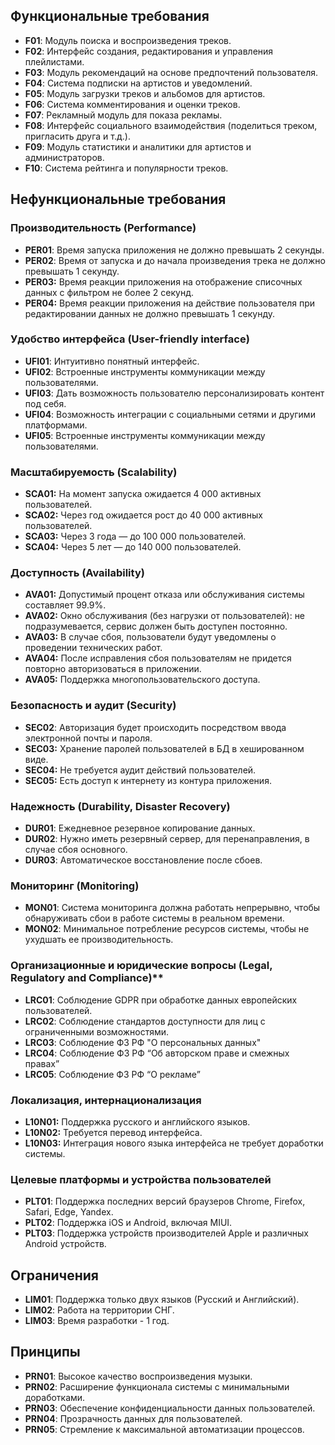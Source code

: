 ## Функциональные требования

- **F01**: Модуль поиска и воспроизведения треков.
- **F02**: Интерфейс создания, редактирования и управления плейлистами.
- **F03**: Модуль рекомендаций на основе предпочтений пользователя.
- **F04**: Система подписки на артистов и уведомлений.
- **F05**: Модуль загрузки треков и альбомов для артистов.
- **F06**: Система комментирования и оценки треков.
- **F07**: Рекламный модуль для показа рекламы.
- **F08**: Интерфейс социального взаимодействия (поделиться треком, пригласить друга и т.д.).
- **F09**: Модуль статистики и аналитики для артистов и администраторов.
- **F10**: Система рейтинга и популярности треков.

## Нефункциональные требования

### Производительность (Performance)
- **PER01**: Время запуска приложения не должно превышать 2 секунды.
- **PER02**: Время от запуска и до начала произведения трека не должно превышать 1 секунду.
- **PER03:** Время реакции приложения на отображение списочных данных с фильтром не более 2 секунд.
- **PER04:** Время реакции приложения на действие пользователя при редактировании данных не должно превышать 1 секунду.

### Удобство интерфейса (User-friendly interface)
- **UFI01**: Интуитивно понятный интерфейс.
- **UFI02**: Встроенные инструменты коммуникации между пользователями.
- **UFI03**: Дать возможность пользователю персонализировать контент под себя.
- **UFI04**: Возможность интеграции с социальными сетями и другими платформами.
- **UFI05**: Встроенные инструменты коммуникации между пользователями.

### Масштабируемость (Scalability)
- **SCA01:** На момент запуска ожидается 4 000 активных пользователей.
- **SCA02:** Через год ожидается рост до 40 000 активных пользователей.
- **SCA03:** Через 3 года — до 100 000 пользователей.
- **SCA04:** Через 5 лет — до 140 000 пользователей.

### Доступность (Availability)
- **AVA01:** Допустимый процент отказа или обслуживания системы составляет 99.9%.
- **AVA02:** Окно обслуживания (без нагрузки от пользователей): не подразумевается, сервис должен быть доступен постоянно.
- **AVA03:** В случае сбоя, пользователи будут уведомлены о проведении технических работ.
- **AVA04:** После исправления сбоя пользователям не придется повторно авторизоваться в приложении.
- **AVA05:** Поддержка многопользовательского доступа.

### Безопасность и аудит (Security)
- **SEC02**: Авторизация будет происходить посредством ввода электронной почты и пароля.
- **SEC03:** Хранение паролей пользователей в БД в хешированном виде.
- **SEC04:** Не требуется аудит действий пользователей.
- **SEC05:** Есть доступ к интернету из контура приложения.

### Надежность (Durability, Disaster Recovery)
- **DUR01**: Ежедневное резервное копирование данных.
- **DUR02**: Нужно иметь резервный сервер, для перенаправления, в случае сбоя основного.
- **DUR03**: Автоматическое восстановление после сбоев.

### Мониторинг (Monitoring)
- **MON01**: Система мониторинга должна работать непрерывно, чтобы обнаруживать сбои в работе системы в реальном времени.
- **MON02**: Минимальное потребление ресурсов системы, чтобы не ухудшать ее производительность.

### Организационные и юридические вопросы (Legal, Regulatory and Compliance)**
- **LRC01**: Соблюдение GDPR при обработке данных европейских пользователей.
- **LRC02**: Соблюдение стандартов доступности для лиц с ограниченными возможностями.
- **LRC03**: Соблюдение ФЗ РФ "О персональных данных"
- **LRC04**: Соблюдение ФЗ РФ “Об авторском праве и смежных правах”
- **LRC05**: Соблюдение ФЗ РФ “О рекламе”

### Локализация, интернационализация
- **L10N01:** Поддержка русского и английского языков.
- **L10N02:** Требуется перевод интерфейса.
- **L10N03:** Интеграция нового языка интерфейса не требует доработки системы.

### Целевые платформы и устройства пользователей  
- **PLT01**: Поддержка последних версий браузеров Chrome, Firefox, Safari, Edge, Yandex.
- **PLT02**: Поддержка iOS и Android, включая MIUI.
- **PLT03**: Поддержка устройств производителей Apple и различных Android устройств.

## **Ограничения**
- **LIM01**: Поддержка только двух языков (Русский и Английский).
- **LIM02**: Работа на территории СНГ.
- **LIM03**: Время разработки - 1 год.

## **Принципы**
- **PRN01**: Высокое качество воспроизведения музыки.
- **PRN02**: Расширение функционала системы с минимальными доработками.
- **PRN03**: Обеспечение конфиденциальности данных пользователей.
- **PRN04**: Прозрачность данных для пользователей.
- **PRN05**: Стремление к максимальной автоматизации процессов.
